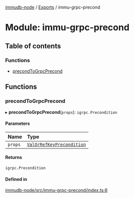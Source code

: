 [immudb-node](../README.md) / [Exports](../modules.md) / immu-grpc-precond

# Module: immu-grpc-precond

## Table of contents

### Functions

- [precondToGrpcPrecond](immu_grpc_precond.md#precondtogrpcprecond)

## Functions

### precondToGrpcPrecond

▸ **precondToGrpcPrecond**(`props`): `igrpc.Precondition`

#### Parameters

| Name | Type |
| :------ | :------ |
| `props` | [`ValOrRefKeyPrecondition`](types_ValOrRefKeyPrecondition.md#valorrefkeyprecondition) |

#### Returns

`igrpc.Precondition`

#### Defined in

[immudb-node/src/immu-grpc-precond/index.ts:6](https://github.com/user3232/node-immu-db/blob/30c0d74/immudb-node/src/immu-grpc-precond/index.ts#L6)
